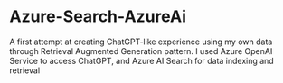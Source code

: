 # Azure-Search-AzureAi
A first attempt at creating ChatGPT-like experience using my own data through Retrieval Augmented Generation pattern. I used Azure OpenAI Service to access ChatGPT, and Azure AI Search for data indexing and retrieval
